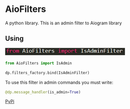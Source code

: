 # AioFilters
A python library. This is an admin filter to Aiogram library

## Using

![Import](import.png)
```py
from AioFilters import IsAdmin
```

```py
dp.filters_factory.bind(IsAdminFilter)
```

To use this filter in admin commands you must write:

```py
@dp.message_handler(is_admin=True)
```

[PyPi](https://pypi.org/project/aiofilters/)
